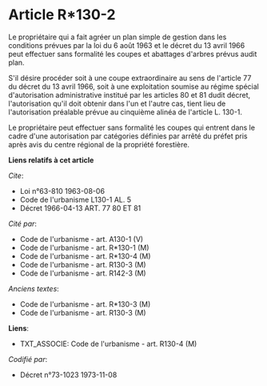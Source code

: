 # Article R*130-2

Le propriétaire qui a fait agréer un plan simple de gestion dans les conditions prévues par la loi du 6 août 1963 et le
décret du 13 avril 1966 peut effectuer sans formalité les coupes et abattages d'arbres prévus audit plan.

S'il désire procéder soit à une coupe extraordinaire au sens de l'article 77 du décret du 13 avril 1966, soit à une
exploitation soumise au régime spécial d'autorisation administrative institué par les articles 80 et 81 dudit décret,
l'autorisation qu'il doit obtenir dans l'un et l'autre cas, tient lieu de l'autorisation préalable prévue au cinquième alinéa
de l'article L. 130-1.

Le propriétaire peut effectuer sans formalité les coupes qui entrent dans le cadre d'une autorisation par catégories définies
par arrêté du préfet pris après avis du centre régional de la propriété forestière.

**Liens relatifs à cet article**

_Cite_:

  - Loi n°63-810 1963-08-06
  - Code de l'urbanisme L130-1 AL. 5
  - Décret  1966-04-13 ART. 77 80 ET 81

_Cité par_:

  - Code de l'urbanisme - art. A130-1 (V)
  - Code de l'urbanisme - art. R*130-1 (M)
  - Code de l'urbanisme - art. R*130-4 (M)
  - Code de l'urbanisme - art. R130-3 (M)
  - Code de l'urbanisme - art. R142-3 (M)

_Anciens textes_:

  - Code de l'urbanisme - art. R*130-3 (M)
  - Code de l'urbanisme - art. R130-3 (M)

**Liens**:

  - TXT_ASSOCIE: Code de l'urbanisme - art. R130-4 (M)

_Codifié par_:

  - Décret n°73-1023 1973-11-08
